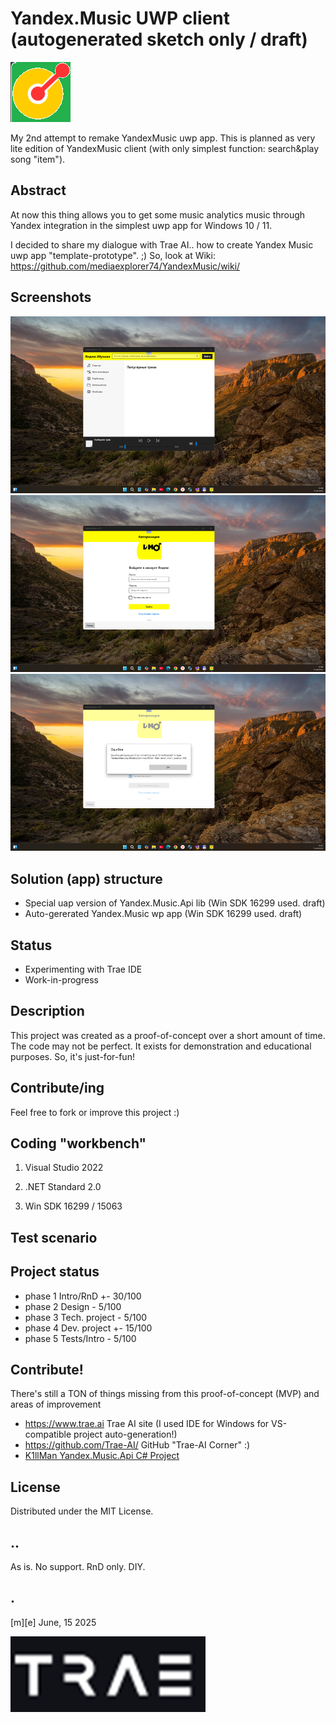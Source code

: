 # Yandex.Music UWP client (autogenerated sketch only / draft)
![logo](Images/logo.png)

My 2nd attempt to remake YandexMusic uwp app. This is planned as very lite edition of YandexMusic client (with only simplest function: search&play song "item").


## Abstract
At now this thing allows you to get some music analytics music through Yandex integration in the simplest uwp app for Windows 10 / 11.

I decided to share my dialogue with Trae AI.. how to create Yandex Music uwp app "template-prototype". ;)
So, look at Wiki: https://github.com/mediaexplorer74/YandexMusic/wiki/

## Screenshots
![Windows 11 Desktop](Images/sshot01.png)
![Windows 11 Desktop](Images/sshot02.png)
![Windows 11 Desktop](Images/sshot03.png)

## Solution (app) structure
- Special uap version of Yandex.Music.Api lib (Win SDK 16299 used. draft)
- Auto-gererated Yandex.Music wp app (Win SDK 16299 used. draft)


## Status 
- Experimenting with Trae IDE
- Work-in-progress

## Description
This project was created as a proof-of-concept over a short amount of time. 
The code may not be perfect. It exists for demonstration and educational purposes. So, it's just-for-fun!

## Contribute/ing
Feel free to fork or improve this project :)

## Coding "workbench"

1. Visual Studio 2022

2. .NET Standard 2.0

3. Win SDK 16299 / 15063

## Test scenario
 

## Project status
- phase 1 Intro/RnD +- 30/100
- phase 2 Design - 5/100
- phase 3 Tech. project - 5/100
- phase 4 Dev. project  +- 15/100
- phase 5 Tests/Intro   - 5/100



## Contribute!
There's still a TON of things missing from this proof-of-concept (MVP) and areas of improvement 

- https://www.trae.ai Trae AI site (I used IDE for Windows for VS-compatible project auto-generation!)
- https://github.com/Trae-AI/ GitHub "Trae-AI Corner" :)
- [K1llMan Yandex.Music.Api C# Project](https://github.com/K1llMan/Yandex.Music.Api)

## License
Distributed under the MIT License.

## ..
As is. No support. RnD only. DIY.

## .
[m][e] June, 15 2025

![Logo](Images/footer.png)

